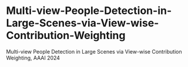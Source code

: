 # Multi-view-People-Detection-in-Large-Scenes-via-View-wise-Contribution-Weighting
Multi-view People Detection in Large Scenes via View-wise Contribution Weighting, AAAI 2024
